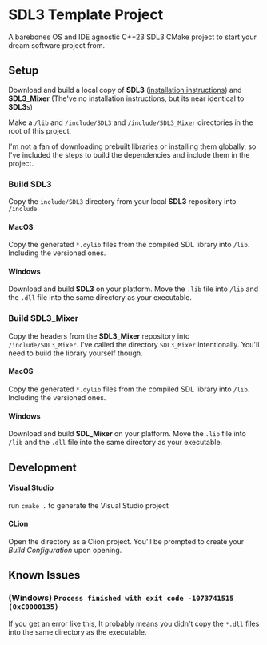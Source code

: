 # SDL3 Template Project

A barebones OS and IDE agnostic C++23 SDL3 CMake project to start your dream software project from.

## Setup

Download and build a local copy of **SDL3** ([installation instructions](https://github.com/libsdl-org/SDL/blob/main/INSTALL.txt)) and **SDL3_Mixer** (The've no
installation instructions, but its near identical to **SDL3**s)

Make a `/lib` and `/include/SDL3` and `/include/SDL3_Mixer` directories in the root of this project.

I'm not a fan of downloading prebuilt libraries or installing them globally, so I've included the steps to build the
dependencies and include them in the project.

### Build SDL3

Copy the `include/SDL3` directory from your local **SDL3** repository into `/include`

#### MacOS

Copy the generated `*.dylib` files from the compiled SDL library into `/lib`. Including the versioned ones.

#### Windows

Download and build **SDL3** on your platform. Move the `.lib` file into `/lib` and the `.dll` file into the same
directory as your executable.

### Build SDL3_Mixer

Copy the headers from the **SDL3_Mixer** repository into `/include/SDL3_Mixer`.
I've called the directory `SDL3_Mixer` intentionally.
You'll need to build the library yourself though.

#### MacOS

Copy the generated `*.dylib` files from the compiled SDL library into `/lib`. Including the versioned ones.

#### Windows

Download and build **SDL_Mixer** on your platform. Move the `.lib` file into `/lib` and the `.dll` file into the same
directory as your executable.

## Development

#### Visual Studio

run `cmake .` to generate the Visual Studio project

#### CLion

Open the directory as a Clion project. You'll be prompted to create your *Build Configuration* upon opening.

## Known Issues

### (**Windows**) `Process finished with exit code -1073741515 (0xC0000135)`

If you get an error like this, It probably means you didn't copy the `*.dll` files into the same directory as the
executable.
